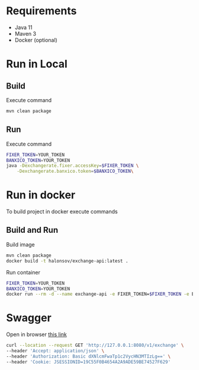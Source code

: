 # Requirements

- Java 11
- Maven 3
- Docker (optional)

# Run in Local

## Build
Execute command

```bash
mvn clean package
```

## Run
Execute command
```bash
FIXER_TOKEN=YOUR_TOKEN
BANXICO_TOKEN=YOUR_TOKEN
java -Dexchangerate.fixer.accessKey=$FIXER_TOKEN \
	-Dexchangerate.banxico.token=$BANXICO_TOKEN\
```

# Run in docker
To build project in docker execute commands

## Build and Run
Build image

```bash
mvn clean package
docker build -t halonsov/exchange-api:latest .
```

Run container
```bash
FIXER_TOKEN=YOUR_TOKEN
BANXICO_TOKEN=YOUR_TOKEN
docker run --rm -d --name exchange-api -e FIXER_TOKEN=$FIXER_TOKEN -e BANXICO_TOKEN=$BANXICO_TOKEN -p 8080:8080 -it halonsov/exchange-api:latest
```

# Swagger

Open in browser [this link](http://127.0.0.1:8080/swagger-ui/index.html)

```bash
curl --location --request GET 'http://127.0.0.1:8080/v1/exchange' \
--header 'Accept: application/json' \
--header 'Authorization: Basic dXNlcmFwaTp1c2VycHN3MTIzLg==' \
--header 'Cookie: JSESSIONID=19C55F0B4654A2A9ADE59BE74527F629'
```
